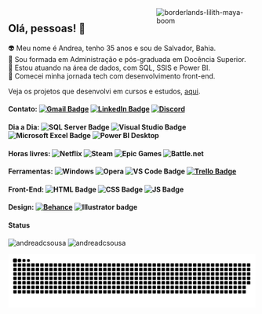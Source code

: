 <!-- **andreadcsousa/andreadcsousa** is a ✨ _special_ ✨ repository because its `README.md` (this file) appears on your GitHub profile. -->

<img align="right" width="40%" alt="borderlands-lilith-maya-boom" src="https://24.media.tumblr.com/2f8deab112ba5ac1b940218990b82a71/tumblr_mii3f4R5NP1rw8jabo6_250.gif">

## Olá, pessoas! 👋

:alien: Meu nome é Andrea, tenho 35 anos e sou de Salvador, Bahia.  
:blue_heart: Sou formada em Administração e pós-graduada em Docência Superior.  
:green_heart: Estou atuando na área de dados, com SQL, SSIS e Power BI.  
:purple_heart: Comecei minha jornada tech com desenvolvimento front-end.

Veja os projetos que desenvolvi em cursos e estudos, [aqui](https://andreadcsousa.github.io/).

#### Contato: [![Gmail Badge](https://img.shields.io/badge/Gmail-D14836?style=for-the-badge&logo=gmail&logoColor=white)](mailto:andrea.dcsousa@gmail.com) [![LinkedIn Badge](https://img.shields.io/badge/LinkedIn-0077B5?style=for-the-badge&logo=linkedin&logoColor=white)](https://www.linkedin.com/in/andrea-dcsousa/) [![Discord](https://img.shields.io/badge/Discord-5865F2?style=for-the-badge&logo=discord&logoColor=white)](https://discord.com/channels/@pinkaguilera#3044)

#### Dia a Dia: ![SQL Server Badge](https://img.shields.io/badge/SQL%20Server-CC2927?style=for-the-badge&logo=microsoft%20sql%20server&logoColor=white) ![Visual Studio Badge](https://img.shields.io/badge/Visual_Studio-5C2D91?style=for-the-badge&logo=visual%20studio&logoColor=white) ![Microsoft Excel Badge](https://img.shields.io/badge/Excel-217346?style=for-the-badge&logo=microsoft-excel&logoColor=white) ![Power BI Desktop](https://img.shields.io/badge/Power_BI-F2C811?style=for-the-badge&logo=Power%20BI&logoColor=black)

#### Horas livres: ![Netflix](https://img.shields.io/badge/Netflix-E50914?style=for-the-badge&logo=netflix&logoColor=white) ![Steam](https://img.shields.io/badge/Steam-000000?style=for-the-badge&logo=steam&logoColor=white) ![Epic Games](https://img.shields.io/badge/Epic%20Games-313131?style=for-the-badge&logo=Epic%20Games&logoColor=white) ![Battle.net](https://img.shields.io/badge/Battle.net-000?style=for-the-badge&logo=battle.net&logoColor=148EFF)

#### Ferramentas: ![Windows](https://img.shields.io/badge/Windows-0078D6?style=for-the-badge&logo=windows&logoColor=white) ![Opera](https://img.shields.io/badge/Opera-FF1B2D?style=for-the-badge&logo=Opera&logoColor=white) ![VS Code Badge](https://img.shields.io/badge/VS_Code-0078D4?style=for-the-badge&logo=visual%20studio%20code&logoColor=white) [![Trello Badge](https://img.shields.io/badge/Trello-0052CC?style=for-the-badge&logo=trello&logoColor=white)](https://trello.com/b/vZhI01ls/tecnologia)

#### Front-End: ![HTML Badge](https://img.shields.io/badge/HTML5-E34F26?style=for-the-badge&logo=html5&logoColor=white) ![CSS Badge](https://img.shields.io/badge/CSS3-1572B6?style=for-the-badge&logo=css3&logoColor=white) ![JS Badge](https://img.shields.io/badge/JavaScript-F7DF1E?style=for-the-badge&logo=javascript&logoColor=black)

#### Design: [![Behance](https://img.shields.io/badge/-Behance-blue?style=for-the-badge&logo=behance&logoColor=white)](https://www.behance.net/andrea-sousa) ![Illustrator badge](https://img.shields.io/badge/Illustrator-FF9A00?style=for-the-badge&logo=adobe%20illustrator&logoColor=white)

#### Status

<div>
  <img height="180em" src="https://github-readme-stats.vercel.app/api?username=andreadcsousa&show_icons=true&include_all_commits=true&hide_border=true&theme=outrun" alt="andreadcsousa" />
  <img height="180em" src="https://github-readme-stats.vercel.app/api/top-langs?username=andreadcsousa&layout=compact&include_all_commits&hide_border=true&theme=outrun" alt="andreadcsousa" />
</div>

![Snake animation](https://github.com/andreadcsousa/andreadcsousa/blob/output/github-contribution-grid-snake.svg)
